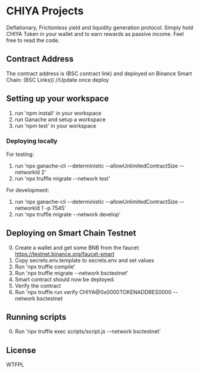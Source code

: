 # CHIYA Projects 

Deflationary, Frictionless yield and liquidity generation protocol. 
Simply hold CHIYA Token in your wallet and to earn rewards as passive income.
Feel free to read the code.

## Contract Address

The contract address is (BSC contract link) and deployed on Binance Smart Chain: (BSC Links))
//Update once deploy

## Setting up your workspace

1. run 'npm install' in your workspace
2. run Ganache and setup a workspace
3. run 'npm test' in your workspace

### Deploying locally

For testing:
1. run 'npx ganache-cli --deterministic --allowUnlimitedContractSize --networkId 2'
2. run 'npx truffle migrate --network test'

For development:
1. run 'npx ganache-cli --deterministic --allowUnlimitedContractSize --networkId 1 -p 7545'
2. run 'npx truffle migrate --network develop'

## Deploying on Smart Chain Testnet 

0. Create a wallet and get some BNB from the faucet: https://testnet.binance.org/faucet-smart
1. Copy secrets.env.template to secrets.env and set values
2. Run 'npx truffle compile'
3. Run 'npx truffle migrate --network bsctestnet'
4. Smart contract should now be deployed.
5. Verify the contract
6. Run 'npx truffle run verify CHIYA@0x0000TOKENADDRES0000 --network bsctestnet

## Running scripts

0. Run 'npx truffle exec scripts/script.js --network bsctestnet'


## License

WTFPL
